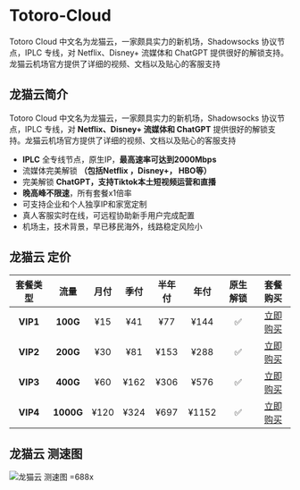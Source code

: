 # Totoro-Cloud
Totoro Cloud 中文名为龙猫云，一家颇具实力的新机场，Shadowsocks 协议节点，IPLC 专线，对 Netflix、Disney+ 流媒体和 ChatGPT 提供很好的解锁支持。龙猫云机场官方提供了详细的视频、文档以及贴心的客服支持 

## 龙猫云简介 

Totoro Cloud 中文名为龙猫云，一家颇具实力的新机场，Shadowsocks 协议节点，IPLC 专线，对 **Netflix、Disney+ 流媒体和 ChatGPT** 提供很好的解锁支持。龙猫云机场官方提供了详细的视频、文档以及贴心的客服支持

- **IPLC** 全专线节点，原生IP，**最高速率可达到2000Mbps**
- 流媒体完美解锁 **（包括Netflix ，Disney+， HBO等）**
- 完美解锁 **ChatGPT，支持Tiktok本土短视频运营和直播**
- **晚高峰不限速**，所有套餐x1倍率
- 可支持企业和个人独享IP和家宽定制
- 真人客服实时在线，可远程协助新手用户完成配置
- 机场主，技术背景，早已移民海外，线路稳定风险小

## 龙猫云 定价

| 套餐类型 |   流量    | 月付 | 季付 | 半年付 | 年付  | 原生解锁 |                                                     套餐购买                                                      |
| :------: | :-------: | :--: | :--: | :----: | :---: | :------: | :---------------------------------------------------------------------------------------------------------------: |
| **VIP1** | **100G**  | ¥15  | ¥41  |  ¥77   | ¥144  |    ✅    | [立即购买](https://itheo.top/totoro) |
| **VIP2** | **200G**  | ¥30  | ¥81  |  ¥153  | ¥288  |    ✅    | [立即购买](https://itheo.top/totoro) |
| **VIP3** | **400G**  | ¥60  | ¥162 |  ¥306  | ¥576  |    ✅    | [立即购买](https://itheo.top/totoro) |
| **VIP4** | **1000G** | ¥120 | ¥324 |  ¥697  | ¥1152 |    ✅    | [立即购买](https://itheo.top/totoro) |

## 龙猫云 测速图

![龙猫云 测速图 =688x](https://i.theojs.cn/airport/totoro.webp)
